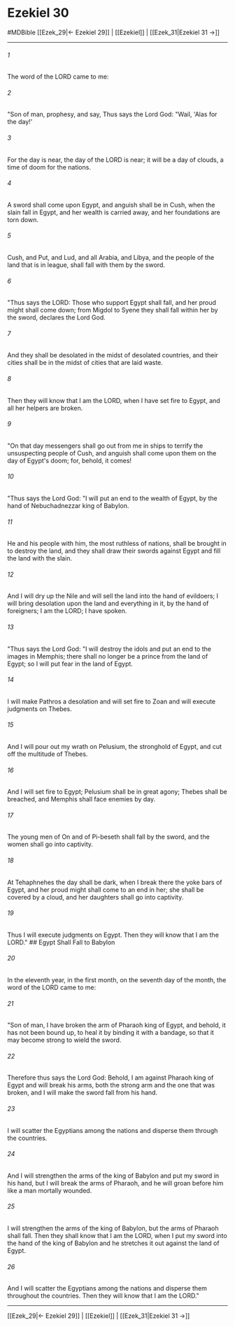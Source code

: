 # Ezekiel 30
#MDBible
[[Ezek_29|← Ezekiel 29]] | [[Ezekiel]] | [[Ezek_31|Ezekiel 31 →]]

***

###### 1 
The word of the LORD came to me: 

###### 2 
"Son of man, prophesy, and say, Thus says the Lord God: "Wail, 'Alas for the day!' 

###### 3 
For the day is near, the day of the LORD is near; it will be a day of clouds, a time of doom for the nations. 

###### 4 
A sword shall come upon Egypt, and anguish shall be in Cush, when the slain fall in Egypt, and her wealth is carried away, and her foundations are torn down. 

###### 5 
Cush, and Put, and Lud, and all Arabia, and Libya, and the people of the land that is in league, shall fall with them by the sword. 

###### 6 
"Thus says the LORD: Those who support Egypt shall fall, and her proud might shall come down; from Migdol to Syene they shall fall within her by the sword, declares the Lord God. 

###### 7 
And they shall be desolated in the midst of desolated countries, and their cities shall be in the midst of cities that are laid waste. 

###### 8 
Then they will know that I am the LORD, when I have set fire to Egypt, and all her helpers are broken. 

###### 9 
"On that day messengers shall go out from me in ships to terrify the unsuspecting people of Cush, and anguish shall come upon them on the day of Egypt's doom; for, behold, it comes! 

###### 10 
"Thus says the Lord God: "I will put an end to the wealth of Egypt, by the hand of Nebuchadnezzar king of Babylon. 

###### 11 
He and his people with him, the most ruthless of nations, shall be brought in to destroy the land, and they shall draw their swords against Egypt and fill the land with the slain. 

###### 12 
And I will dry up the Nile and will sell the land into the hand of evildoers; I will bring desolation upon the land and everything in it, by the hand of foreigners; I am the LORD; I have spoken. 

###### 13 
"Thus says the Lord God: "I will destroy the idols and put an end to the images in Memphis; there shall no longer be a prince from the land of Egypt; so I will put fear in the land of Egypt. 

###### 14 
I will make Pathros a desolation and will set fire to Zoan and will execute judgments on Thebes. 

###### 15 
And I will pour out my wrath on Pelusium, the stronghold of Egypt, and cut off the multitude of Thebes. 

###### 16 
And I will set fire to Egypt; Pelusium shall be in great agony; Thebes shall be breached, and Memphis shall face enemies by day. 

###### 17 
The young men of On and of Pi-beseth shall fall by the sword, and the women shall go into captivity. 

###### 18 
At Tehaphnehes the day shall be dark, when I break there the yoke bars of Egypt, and her proud might shall come to an end in her; she shall be covered by a cloud, and her daughters shall go into captivity. 

###### 19 
Thus I will execute judgments on Egypt. Then they will know that I am the LORD." ## Egypt Shall Fall to Babylon 

###### 20 
In the eleventh year, in the first month, on the seventh day of the month, the word of the LORD came to me: 

###### 21 
"Son of man, I have broken the arm of Pharaoh king of Egypt, and behold, it has not been bound up, to heal it by binding it with a bandage, so that it may become strong to wield the sword. 

###### 22 
Therefore thus says the Lord God: Behold, I am against Pharaoh king of Egypt and will break his arms, both the strong arm and the one that was broken, and I will make the sword fall from his hand. 

###### 23 
I will scatter the Egyptians among the nations and disperse them through the countries. 

###### 24 
And I will strengthen the arms of the king of Babylon and put my sword in his hand, but I will break the arms of Pharaoh, and he will groan before him like a man mortally wounded. 

###### 25 
I will strengthen the arms of the king of Babylon, but the arms of Pharaoh shall fall. Then they shall know that I am the LORD, when I put my sword into the hand of the king of Babylon and he stretches it out against the land of Egypt. 

###### 26 
And I will scatter the Egyptians among the nations and disperse them throughout the countries. Then they will know that I am the LORD." 

***

[[Ezek_29|← Ezekiel 29]] | [[Ezekiel]] | [[Ezek_31|Ezekiel 31 →]]

